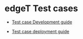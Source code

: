 # edgeT Test cases

* [Test case Development guide](./docs/testcase-dev-guide.md)

* [Test case deployment guide](./docs/testcase-dep-guide.md)
